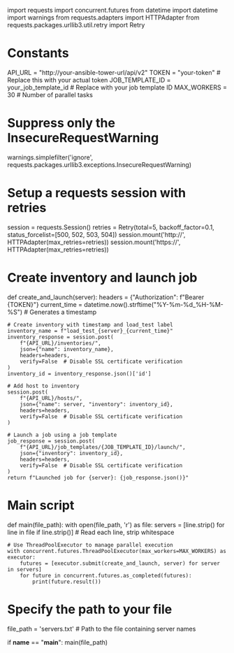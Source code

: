 import requests
import concurrent.futures
from datetime import datetime
import warnings
from requests.adapters import HTTPAdapter
from requests.packages.urllib3.util.retry import Retry

# Constants
API_URL = "http://your-ansible-tower-url/api/v2"
TOKEN = "your-token"  # Replace this with your actual token
JOB_TEMPLATE_ID = your_job_template_id  # Replace with your job template ID
MAX_WORKERS = 30  # Number of parallel tasks

# Suppress only the InsecureRequestWarning
warnings.simplefilter('ignore', requests.packages.urllib3.exceptions.InsecureRequestWarning)

# Setup a requests session with retries
session = requests.Session()
retries = Retry(total=5, backoff_factor=0.1, status_forcelist=[500, 502, 503, 504])
session.mount('http://', HTTPAdapter(max_retries=retries))
session.mount('https://', HTTPAdapter(max_retries=retries))

# Create inventory and launch job
def create_and_launch(server):
    headers = {"Authorization": f"Bearer {TOKEN}"}
    current_time = datetime.now().strftime("%Y-%m-%d_%H-%M-%S")  # Generates a timestamp

    # Create inventory with timestamp and load_test label
    inventory_name = f"load_test_{server}_{current_time}"
    inventory_response = session.post(
        f"{API_URL}/inventories/",
        json={"name": inventory_name},
        headers=headers,
        verify=False  # Disable SSL certificate verification
    )
    inventory_id = inventory_response.json()['id']
    
    # Add host to inventory
    session.post(
        f"{API_URL}/hosts/",
        json={"name": server, "inventory": inventory_id},
        headers=headers,
        verify=False  # Disable SSL certificate verification
    )
    
    # Launch a job using a job template
    job_response = session.post(
        f"{API_URL}/job_templates/{JOB_TEMPLATE_ID}/launch/",
        json={"inventory": inventory_id},
        headers=headers,
        verify=False  # Disable SSL certificate verification
    )
    return f"Launched job for {server}: {job_response.json()}"

# Main script
def main(file_path):
    with open(file_path, 'r') as file:
        servers = [line.strip() for line in file if line.strip()]  # Read each line, strip whitespace
    
    # Use ThreadPoolExecutor to manage parallel execution
    with concurrent.futures.ThreadPoolExecutor(max_workers=MAX_WORKERS) as executor:
        futures = [executor.submit(create_and_launch, server) for server in servers]
        for future in concurrent.futures.as_completed(futures):
            print(future.result())

# Specify the path to your file
file_path = 'servers.txt'  # Path to the file containing server names

if __name__ == "__main__":
    main(file_path)
